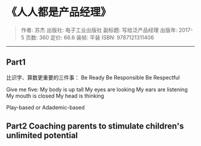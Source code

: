 # 《人人都是产品经理》
> 作者:  苏杰 
出版社: 电子工业出版社
副标题: 写给泛产品经理
出版年: 2017-5
页数: 360
定价: 66.6
装帧: 平装
ISBN: 9787121311406
---

## Part1

比识字、算数更重要的三件事：
Be Ready
Be Responsible
Be Respectful


Give me five:
My body is up tall
My eyes are looking
My ears are listening
My mouth is closed
My head is thinking

Play-based or Adademic-based

## Part2 Coaching parents to stimulate children's unlimited potential
